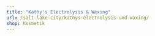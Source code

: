 ```yaml
---
title: "Kathy's Electrolysis & Waxing"
url: /salt-lake-city/kathys-electrolysis-und-waxing/
shop: Kosmetik
---
```

